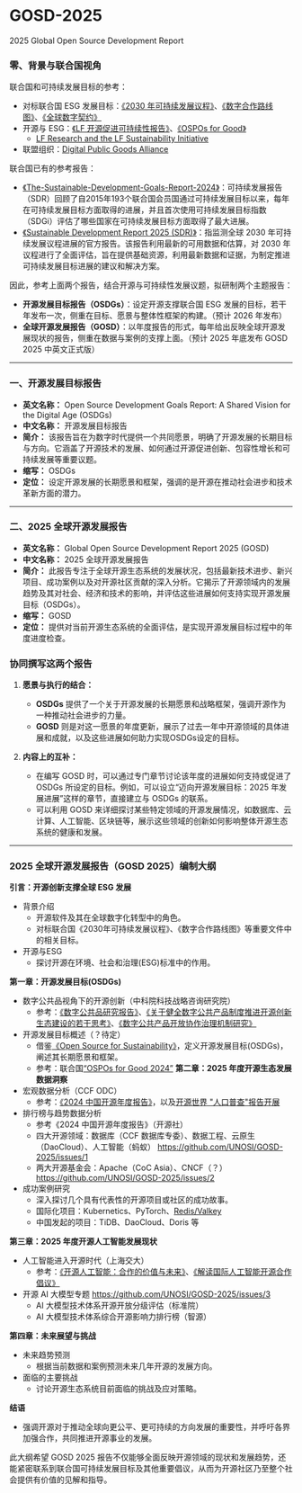# GOSD-2025
2025 Global Open Source Development Report

### 零、背景与联合国视角

联合国和可持续发展目标的参考：
- 对标联合国 ESG 发展目标：[《2030 年可持续发展议程》](https://www.un.org/sustainabledevelopment/zh/development-agenda/)、[《数字合作路线图》](https://www.un.org/zh/content/digital-cooperation-roadmap/)、[《全球数字契约》](https://www.un.org/zh/documents/treaty/A-RES-79-1-Annex-I)
- 开源与 ESG：[《LF 开源促进可持续性报告》](https://www.linuxfoundation.org/research/open-source-sustainability)、[《OSPOs for Good》](https://www.un.org/digital-emerging-technologies/sites/www.un.org.techenvoy/files/OSPOs_for_Good_Report_1.pdf)
  - [LF Research and the LF Sustainability Initiative](https://www.youtube.com/watch?v=goUhTzZkFDg)
- 联盟组织：[Digital Public Goods Alliance](https://www.digitalpublicgoods.net/)

联合国已有的参考报告：
- [《The-Sustainable-Development-Goals-Report-2024》](https://unstats.un.org/sdgs/report/2024/)：可持续发展报告（SDR）回顾了自2015年193个联合国会员国通过可持续发展目标以来，每年在可持续发展目标方面取得的进展，并且首次使用可持续发展目标指数（SDGi）评估了哪些国家在可持续发展目标方面取得了最大进展。
- [《Sustainable Development Report 2025 (SDR)》](https://dashboards.sdgindex.org/)：指监测全球 2030 年可持续发展议程进展的官方报告。该报告利用最新的可用数据和估算，对 2030 年议程进行了全面评估，旨在提供基础资源，利用最新数据和证据，为制定推进可持续发展目标进展的建议和解决方案。

因此，参考上面两个报告，结合开源与可持续性发展议题，拟研制两个主题报告：

- **开源发展目标报告（OSDGs）**：设定开源支撑联合国 ESG 发展的目标，若干年发布一次，侧重在目标、愿景与整体性框架的构建。（预计 2026 年发布）
- **全球开源发展报告（GOSD）**：以年度报告的形式，每年给出反映全球开源发展现状的报告，侧重在数据与案例的支撑上面。（预计 2025 年底发布 GOSD 2025 中英文正式版）

----

### 一、开源发展目标报告

- **英文名称：** Open Source Development Goals Report: A Shared Vision for the Digital Age (OSDGs)
- **中文名称：** 开源发展目标报告
- **简介：** 该报告旨在为数字时代提供一个共同愿景，明确了开源发展的长期目标与方向。它涵盖了开源技术的发展、如何通过开源促进创新、包容性增长和可持续发展等重要议题。
- **缩写：** OSDGs
- **定位：** 设定开源发展的长期愿景和框架，强调的是开源在推动社会进步和技术革新方面的潜力。

----

### 二、2025 全球开源发展报告

- **英文名称：** Global Open Source Development Report 2025 (GOSD)
- **中文名称：** 2025 全球开源发展报告
- **简介：** 此报告专注于全球开源生态系统的发展状况，包括最新技术进步、新兴项目、成功案例以及对开源社区贡献的深入分析。它揭示了开源领域内的发展趋势及其对社会、经济和技术的影响，并评估这些进展如何支持实现开源发展目标（OSDGs）。
- **缩写：** GOSD
- **定位：** 提供对当前开源生态系统的全面评估，是实现开源发展目标过程中的年度进度检查。

### 协同撰写这两个报告

1. **愿景与执行的结合：**
   - **OSDGs** 提供了一个关于开源发展的长期愿景和战略框架，强调开源作为一种推动社会进步的力量。
   - **GOSD** 则是对这一愿景的年度更新，展示了过去一年中开源领域的具体进展和成就，以及这些进展如何助力实现OSDGs设定的目标。

2. **内容上的互补：**
   - 在编写 GOSD 时，可以通过专门章节讨论该年度的进展如何支持或促进了 OSDGs 所设定的目标。例如，可以设立“迈向开源发展目标：2025 年发展进展”这样的章节，直接建立与 OSDGs 的联系。
   - 可以利用 GOSD 来详细探讨某些特定领域的开源发展情况，如数据库、云计算、人工智能、区块链等，展示这些领域的创新如何影响整体开源生态系统的健康和发展。
  
----

### 2025 全球开源发展报告（GOSD 2025）编制大纲

**引言：开源创新支撑全球 ESG 发展**
- 背景介绍
  - 开源软件及其在全球数字化转型中的角色。
  - 对标联合国《2030年可持续发展议程》、《数字合作路线图》等重要文件中的相关目标。
- 开源与ESG
  - 探讨开源在环境、社会和治理(ESG)标准中的作用。

**第一章：开源发展目标(OSDGs)**
- 数字公共品视角下的开源创新（中科院科技战略咨询研究院）
  - 参考：[《数字公共品研究报告》](https://www.zwbdata.com/upfiles/attachment/2025/0123/34a03c85-2acf-09ae-d0dd-53243f1ba3b1.pdf)、[《关于健全数字公共产品制度推进开源创新生态建设的若干思考》](http://old2022.bulletin.cas.cn/zgkxyyk/ch/reader/view_abstract.aspx?file_no=20241112&flag=1)、[《数字公共产品开放协作治理机制研究》](https://cstj.cqvip.com/Qikan/Article/Detail?id=7200172517)
- 开源发展目标概述（？待定）
  - 借鉴[《Open Source for Sustainability》](https://www.linuxfoundation.org/research/open-source-sustainability)，定义开源发展目标(OSDGs)，阐述其长期愿景和框架。
  - 参考：联合国[“OSPOs for Good 2024”](https://www.un.org/digital-emerging-technologies/content/ospos-good-2024) 
**第二章：2025 年度开源生态发展数据洞察**
- 宏观数据分析（CCF ODC）
  - 参考：[《2024 中国开源年度报告》](https://kaiyuanshe.github.io/2024-China-Open-Source-Report/)，以及[开源世界 "人口普查"报告开展](https://open-digger.cn/blog/2025-4-11-global-developer-analysis)
- 排行榜与趋势数据分析
  - 参考《2024 中国开源年度报告》（开源社）
  - 四大开源领域：数据库（CCF 数据库专委）、数据工程、云原生（DaoCloud）、人工智能（蚂蚁） https://github.com/UNOSI/GOSD-2025/issues/1
  - 两大开源基金会：Apache（CoC Asia）、CNCF（？） https://github.com/UNOSI/GOSD-2025/issues/2
- 成功案例研究
  - 深入探讨几个具有代表性的开源项目或社区的成功故事。
  - 国际化项目：Kubernetics、PyTorch、[Redis/Valkey](https://open-digger.cn/blog/2024-04-04-redis-analysis)
  - 中国发起的项目：TiDB、DaoCloud、Doris 等

**第三章：2025 年度开源人工智能发展现状**
- 人工智能进入开源时代（上海交大）
  - 参考：[《开源人工智能：合作的价值与未来》](https://www.sipa.sjtu.edu.cn/show/6336)、[《解读国际人工智能开源合作倡议》](https://mp.weixin.qq.com/s/o9_Jkz6ZwbnN1qn7RaLUpQ)
- 开源 AI 大模型专题 https://github.com/UNOSI/GOSD-2025/issues/3
  - AI 大模型技术体系开源开放分级评估（标准院）
  - AI 大模型技术体系综合开源影响力排行榜（智源）

**第四章：未来展望与挑战**
- 未来趋势预测
  - 根据当前数据和案例预测未来几年开源的发展方向。
- 面临的主要挑战
  - 讨论开源生态系统目前面临的挑战及应对策略。

**结语**
- 强调开源对于推动全球向更公平、更可持续的方向发展的重要性，并呼吁各界加强合作，共同推进开源事业的发展。

此大纲希望 GOSD 2025 报告不仅能够全面反映开源领域的现状和发展趋势，还能紧密联系到联合国可持续发展目标及其他重要倡议，从而为开源社区乃至整个社会提供有价值的见解和指导。

